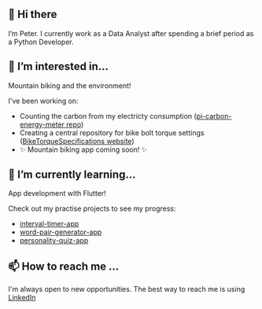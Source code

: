 ## 👋 Hi there

I’m Peter. I currently work as a Data Analyst after spending a brief period as a Python Developer. 

## 👀 I’m interested in...

Mountain biking and the environment! 

I've been working on:
* Counting the carbon from my electricty consumption ([pi-carbon-energy-meter repo](https://github.com/pduebel/pi-carbon-energy-meter 'pi-carbon-energy-meter'))
* Creating a central repository for bike bolt torque settings ([BikeTorqueSpecifications website](https://www.biketorquespecifications.com/ 'BikeTorqueSpecifications website'))
* ✨ Mountain biking app coming soon! ✨

## 🌱 I’m currently learning...
App development with Flutter!

Check out my practise projects to see my progress:
* [interval-timer-app](https://github.com/pduebel/interval-timer-app 'interval-timer-app repo')
* [word-pair-generator-app](https://github.com/pduebel/word-pair-generator-app 'word-pair-generator-app repo')
* [personality-quiz-app](https://github.com/pduebel/personality-quiz-app 'personality-quiz-app repo')

## 📫 How to reach me ...
I'm always open to new opportunities. The best way to reach me is using [LinkedIn](https://www.linkedin.com/in/peter-duebel-030302aa/ 'LinkedIn profile')

<!---
pduebel/pduebel is a ✨ special ✨ repository because its `README.md` (this file) appears on your GitHub profile.
You can click the Preview link to take a look at your changes.
--->
